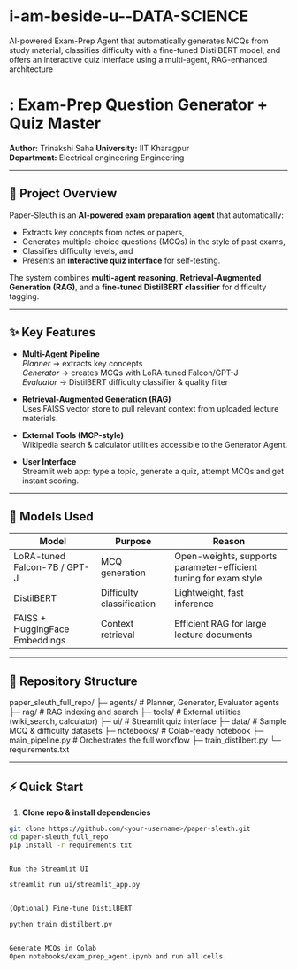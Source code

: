 # i-am-beside-u--DATA-SCIENCE
AI-powered Exam-Prep Agent that automatically generates MCQs from study material, classifies difficulty with a fine-tuned DistilBERT model, and offers an interactive quiz interface using a multi-agent, RAG-enhanced architecture
# : Exam-Prep Question Generator + Quiz Master

**Author:** Trinakshi Saha 
**University:** IIT Kharagpur  
**Department:** Electrical engineering Engineering

---

## 🚀 Project Overview
Paper-Sleuth is an **AI-powered exam preparation agent** that automatically:
* Extracts key concepts from notes or papers,
* Generates multiple-choice questions (MCQs) in the style of past exams,
* Classifies difficulty levels, and
* Presents an **interactive quiz interface** for self-testing.

The system combines **multi-agent reasoning**, **Retrieval-Augmented Generation (RAG)**, and a **fine-tuned DistilBERT classifier** for difficulty tagging.

---

## ✨ Key Features
- **Multi-Agent Pipeline**  
  *Planner* → extracts key concepts  
  *Generator* → creates MCQs with LoRA-tuned Falcon/GPT-J  
  *Evaluator* → DistilBERT difficulty classifier & quality filter  

- **Retrieval-Augmented Generation (RAG)**  
  Uses FAISS vector store to pull relevant context from uploaded lecture materials.

- **External Tools (MCP-style)**  
  Wikipedia search & calculator utilities accessible to the Generator Agent.

- **User Interface**  
  Streamlit web app: type a topic, generate a quiz, attempt MCQs and get instant scoring.

---

## 🧠 Models Used
| Model | Purpose | Reason |
|------|--------|-------|
| LoRA-tuned Falcon-7B / GPT-J | MCQ generation | Open-weights, supports parameter-efficient tuning for exam style |
| DistilBERT | Difficulty classification | Lightweight, fast inference |
| FAISS + HuggingFace Embeddings | Context retrieval | Efficient RAG for large lecture documents |

---

## 📂 Repository Structure
paper_sleuth_full_repo/
├─ agents/ # Planner, Generator, Evaluator agents
├─ rag/ # RAG indexing and search
├─ tools/ # External utilities (wiki_search, calculator)
├─ ui/ # Streamlit quiz interface
├─ data/ # Sample MCQ & difficulty datasets
├─ notebooks/ # Colab-ready notebook
├─ main_pipeline.py # Orchestrates the full workflow
├─ train_distilbert.py
└─ requirements.txt


---

## ⚡ Quick Start
1. **Clone repo & install dependencies**
```bash
git clone https://github.com/<your-username>/paper-sleuth.git
cd paper-sleuth_full_repo
pip install -r requirements.txt


Run the Streamlit UI

streamlit run ui/streamlit_app.py


(Optional) Fine-tune DistilBERT

python train_distilbert.py


Generate MCQs in Colab
Open notebooks/exam_prep_agent.ipynb and run all cells.
